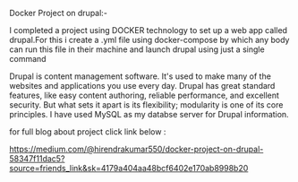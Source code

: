 Docker Project on drupal:-

I completed a project using DOCKER technology to set up a web app called drupal.For this i create a .yml file using docker-compose by which any body can run this file in their machine and launch drupal using just a single command

Drupal is content management software. It's used to make many of the websites and applications you use every day. Drupal has great standard features, like easy content authoring, reliable performance, and excellent security. But what sets it apart is its flexibility; modularity is one of its core principles. I have used MySQL as my databse server for Drupal information.

for full blog about project click link below :

https://medium.com/@hirendrakumar550/docker-project-on-drupal-58347f11dac5?source=friends_link&sk=4179a404aa48bcf6402e170ab8998b20
